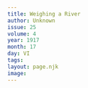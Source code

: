 ```yaml
---
title: Weighing a River
author: Unknown
issue: 25
volume: 4
year: 1917
month: 17
day: VI
tags:
layout: page.njk
image:
---
```





